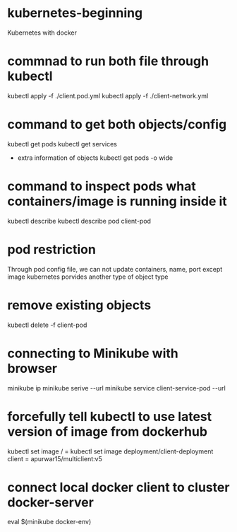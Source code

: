 # kubernetes-beginning
Kubernetes with docker


# commnad to run both file through kubectl
kubectl apply -f ./client.pod.yml
kubectl apply -f ./client-network.yml

# command to get both objects/config
kubectl get pods
kubectl get services
- extra information of objects
kubectl get pods -o wide

# command to inspect pods what containers/image is running inside it
kubectl describe <objecttype> <objectname>
kubectl describe pod client-pod

# pod restriction
Through pod config file, we can not update containers, name, port except image
kubernetes porvides another type of object type <Deployment>


# remove existing objects
kubectl delete -f client-pod

# connecting to Minikube with browser
minikube ip
minikube serive <service name> --url
minikube service client-service-pod --url


# forcefully tell kubectl to use latest version of image from dockerhub
kubectl set image <object type> / <object name> <container name> = <new image to use>
kubectl set image deployment/client-deployment client = apurwar15/multiclient:v5

# connect local docker client to cluster docker-server
eval $(minikube docker-env)
 